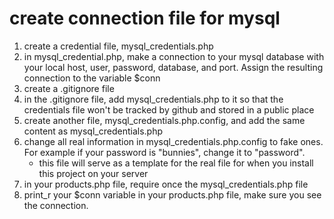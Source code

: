 # create connection file for mysql

1. create a credential file, mysql_credentials.php
1. in mysql_credential.php, make a connection to your mysql database with your local host, user, password, database, and port.  Assign the resulting connection to the variable $conn
1. create a .gitignore file
1. in the .gitignore file, add mysql_credentials.php to it so that the credentials file won't be tracked by github and stored in a public place
1. create another file, mysql_credentials.php.config, and add the same content as mysql_credentials.php
1. change all real information in mysql_credentials.php.config to fake ones.  For example if your password is "bunnies", change it to "password".
    - this file will serve as a template for the real file for when you install this project on your server
1. in your products.php file, require once the mysql_credentials.php file
1. print_r your $conn variable in your products.php file, make sure you see the connection.
